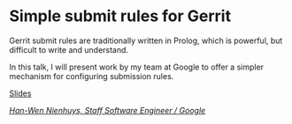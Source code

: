 # Simple submit rules for Gerrit

Gerrit submit rules are traditionally written in Prolog, which is powerful, but
difficult to write and understand.

In this talk, I will present work by my team at Google to offer a simpler
mechanism for configuring submission rules.

[Slides](https://storage.googleapis.com/gerrit-talks/summit/2018/simple%20submit%20rules%20-%20user%20summit%202018.pdf)

*[Han-Wen Nienhuys, Staff Software Engineer / Google](../speakers.md#hanwen)*
